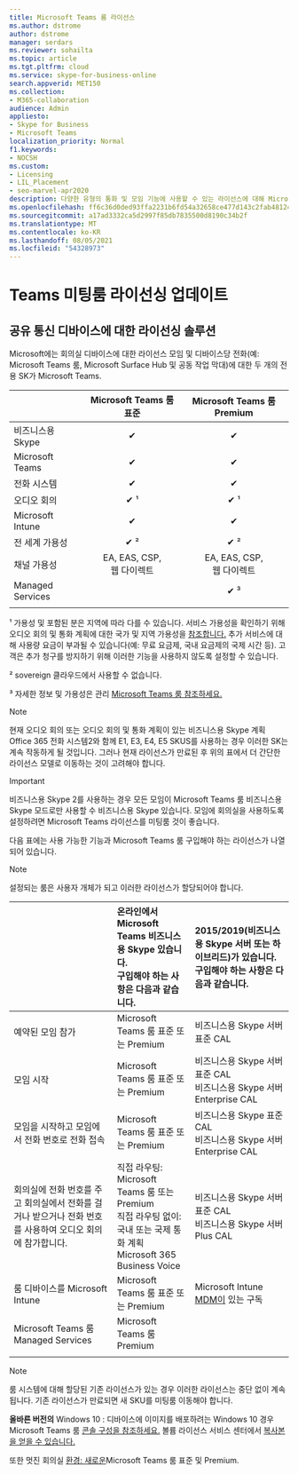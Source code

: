 ```yaml
---
title: Microsoft Teams 룸 라이선스
ms.author: dstrome
author: dstrome
manager: serdars
ms.reviewer: sohailta
ms.topic: article
ms.tgt.pltfrm: cloud
ms.service: skype-for-business-online
search.appverid: MET150
ms.collection:
- M365-collaboration
audience: Admin
appliesto:
- Skype for Business
- Microsoft Teams
localization_priority: Normal
f1.keywords:
- NOCSH
ms.custom:
- Licensing
- LIL_Placement
- seo-marvel-apr2020
description: 다양한 유형의 통화 및 모임 기능에 사용할 수 있는 라이선스에 대해 Microsoft Teams 룸.
ms.openlocfilehash: ff6c36d0ded93ffa2231b6fd54a32658ce477d143c2fab4812446c4b88d50cd0
ms.sourcegitcommit: a17ad3332ca5d2997f85db7835500d8190c34b2f
ms.translationtype: MT
ms.contentlocale: ko-KR
ms.lasthandoff: 08/05/2021
ms.locfileid: "54328973"
---
```

# <a name="teams-meeting-room-licensing-update"></a>Teams 미팅룸 라이선싱 업데이트

## <a name="licensing-solutions-for-shared-communication-devices"></a>공유 통신 디바이스에 대한 라이선싱 솔루션

Microsoft에는 회의실 디바이스에 대한 라이선스 모임 및 디바이스당 전화(예: Microsoft Teams 룸, Microsoft Surface Hub 및 공동 작업 막대)에 대한 두 개의 전용 SK가 Microsoft Teams.

|&nbsp;|Microsoft Teams 룸 표준 |Microsoft Teams 룸 Premium |
|:--- |:---: |:---: |
|비즈니스용 Skype |&#x2714;| &#x2714;|
|Microsoft Teams|  &#x2714;|  &#x2714;|
|전화 시스템|  &#x2714;|  &#x2714;|
|오디오 회의|&#x2714; &sup1;|&#x2714; &sup1;|
|Microsoft Intune|&#x2714;|&#x2714;|  
|전 세계 가용성 | &#x2714; &sup2;| &#x2714; &sup2;|
|채널 가용성 | EA, EAS, CSP, <br/>웹 다이렉트 | EA, EAS, CSP, <br/>웹 다이렉트 |
|Managed Services | | &#x2714; &sup3;|
| | | |

&sup1; 가용성 및 포함된 분은 지역에 따라 다를 수 있습니다. 서비스 가용성을 확인하기 위해 오디오 회의 및 통화 계획에 대한 국가 및 지역 가용성을 [참조합니다.](/microsoftteams/country-and-region-availability-for-audio-conferencing-and-calling-plans) 추가 서비스에 대해 사용량 요금이 부과될 수 있습니다(예: 무료 요금제, 국내 요금제의 국제 시간 등). 고객은 추가 청구를 방지하기 위해 이러한 기능을 사용하지 않도록 설정할 수 있습니다.  

&sup2; sovereign 클라우드에서 사용할 수 없습니다.  

&sup3; 자세한 정보 및 가용성은 관리 [Microsoft Teams 룸 참조하세요.](microsoft-teams-rooms-premium.md)

> [!NOTE]
> 현재 오디오 회의 또는 오디오 회의 및 통화 계획이 있는 비즈니스용 Skype 계획 Office 365 전화 시스템2와 함께 E1, E3, E4, E5 SKUS를 사용하는 경우 이러한 SK는 계속 작동하게 될 것입니다. 그러나 현재 라이선스가 만료된 후 위의 표에서 더 간단한 라이선스 모델로 이동하는 것이 고려해야 합니다.

> [!IMPORTANT]
> 비즈니스용 Skype 2를 사용하는 경우 모든 모임이 Microsoft Teams 룸 비즈니스용 Skype 모드로만 사용할 수 비즈니스용 Skype 있습니다. 모임에 회의실을 사용하도록 설정하려면 Microsoft Teams 라이선스를 미팅룸 것이 좋습니다. 

다음 표에는 사용 가능한 기능과 Microsoft Teams 룸 구입해야 하는 라이선스가 나열되어 있습니다.
  
> [!NOTE]
> 설정되는 룸은 사용자 개체가 되고 이러한 라이선스가 할당되어야 합니다.

| &nbsp; | 온라인에서 Microsoft Teams 비즈니스용 Skype 있습니다. <br/> 구입해야 하는 사항은 다음과 같습니다.   |2015/2019(비즈니스용 Skype 서버 또는 하이브리드)가 있습니다. <br/> 구입해야 하는 사항은 다음과 같습니다.|
|:-----|:-----|:-----|
|예약된 모임 참가  | Microsoft Teams 룸 표준 또는 Premium  |비즈니스용 Skype 서버 표준 CAL  |
|모임 시작 | Microsoft Teams 룸 표준 또는 Premium  |비즈니스용 Skype 서버 표준 CAL  <br/> 비즈니스용 Skype 서버 Enterprise CAL|
|모임을 시작하고 모임에서 전화 번호로 전화 접속 |  Microsoft Teams 룸 표준 또는 Premium |비즈니스용 Skype 표준 CAL  <br/> 비즈니스용 Skype 서버 Enterprise CAL|
|회의실에 전화 번호를 주고 회의실에서 전화를 걸거나 받으거나 전화 번호를 사용하여 오디오 회의에 참가합니다.  | 직접 라우팅: Microsoft Teams 룸 또는 Premium<br/>직접 라우팅 없이: 국내 또는 국제 통화 계획<br/>Microsoft 365 Business Voice  |비즈니스용 Skype 서버 표준 CAL  <br/> 비즈니스용 Skype 서버 Plus CAL  |
|룸 디바이스를 Microsoft Intune |Microsoft Teams 룸 표준 또는 Premium  |Microsoft Intune [MDM이](/configmgr/mdm/plan-design/plan-on-premises-mdm) 있는 구독 |
|Microsoft Teams 룸 Managed Services | Microsoft Teams 룸 Premium ||
| |||

> [!NOTE]
> 룸 시스템에 대해 할당된 기존 라이선스가 있는 경우 이러한 라이선스는 중단 없이 계속됩니다. 기존 라이선스가 만료되면 새 SKU를 미팅룸 이동해야 합니다.  

 **올바른 버전의** Windows 10 : 디바이스에 이미지를 배포하려는 Windows 10 경우 Microsoft Teams 룸 [콘솔 구성을 참조하세요.](./console.md) 볼륨 라이선스 서비스 센터에서 [복사본을 얻을 수 있습니다.](https://www.microsoft.com/Licensing/servicecenter/) 
 
 또한 멋진 회의실 [환경: 새로운](https://www.microsoft.com/microsoft-365/blog/2020/07/21/microsoft-teams-meetings-hybrid-workplace-options/)Microsoft Teams 룸 표준 및 Premium.